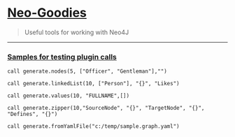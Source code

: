 # <u>Neo-Goodies</u>

> Useful tools for working with Neo4J
---
### <u>Samples for testing plugin calls</u>

```
call generate.nodes(5, ["Officer", "Gentleman"],"")
```
```
call generate.linkedList(10, ["Person"], "{}", "Likes")
```
```
call generate.values(10, "FULLNAME",[])
```
```
call generate.zipper(10,"SourceNode", "{}", "TargetNode", "{}", "Defines", "{}")
```
```
call generate.fromYamlFile("c:/temp/sample.graph.yaml")
```